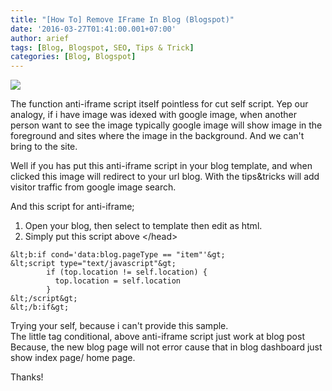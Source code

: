 ```yaml
---
title: "[How To] Remove IFrame In Blog (Blogspot)"
date: '2016-03-27T01:41:00.001+07:00'
author: arief
tags: [Blog, Blogspot, SEO, Tips & Trick]
categories: [Blog, Blogspot]
---
```


![](https://1.bp.blogspot.com/-A2cyLwjOn2Q/VvbTn7npMdI/AAAAAAAADF8/rg8F4DzMqGsZkD1auK2c2DNH-UiYMUpKA/s1600/Prevent-embedding-website-inside-iframe.jpg)

The function anti-iframe script itself pointless for cut self script. Yep our analogy, if i have image was idexed with google image, when another person want to see the image typically google image will show image in the foreground and sites where the image in the background. And we can't bring to the site.  

Well if you has put this anti-iframe script in your blog template, and when clicked this image will redirect to your url blog. With the tips&tricks will add visitor traffic from google image search.  

And this script for anti-iframe;  

1. Open your blog, then select to template then edit as html.  
2. Simply put this script above &lt;/head&gt;  

```
&lt;b:if cond='data:blog.pageType == "item"'&gt;  
&lt;script type="text/javascript"&gt;  
        if (top.location != self.location) {  
          top.location = self.location  
        }  
&lt;/script&gt;  
&lt;/b:if&gt;
```

Trying your self, because i can't provide this sample.  
The little tag conditional, above anti-iframe script just work at blog post Because, the new blog page will not error cause that in blog dashboard just show index page/ home page.  

Thanks!
